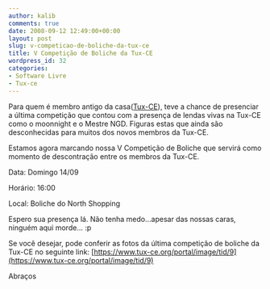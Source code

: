 ```yaml
---
author: kalib
comments: true
date: 2008-09-12 12:49:00+00:00
layout: post
slug: v-competicao-de-boliche-da-tux-ce
title: V Competição de Boliche da Tux-CE
wordpress_id: 32
categories:
- Software Livre
- Tux-ce
---
```


Para quem é membro antigo da casa([Tux-CE](https://www.tux-ce.org/)), teve a chance de presenciar a última competição que contou com a presença de lendas vivas na Tux-CE como o moonnight e o Mestre NGD. Figuras estas que ainda são desconhecidas para muitos dos novos membros da Tux-CE.




Estamos agora marcando nossa V Competição de Boliche que servirá como momento de descontração entre os membros da Tux-CE.




Data: Domingo 14/09  

Horário: 16:00  

Local: Boliche do North Shopping




Espero sua presença lá. Não tenha medo...apesar das nossas caras, ninguém aqui morde... :p




Se você desejar, pode conferir as fotos da última competição de boliche da Tux-CE no seguinte link: [https://www.tux-ce.org/portal/image/tid/9](https://www.tux-ce.org/portal/image/tid/9)




Abraços